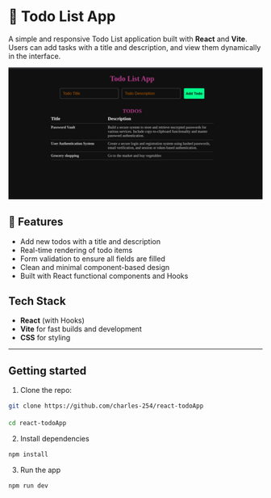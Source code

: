# 📝 Todo List App

A simple and responsive Todo List application built with **React** and **Vite**.  
Users can add tasks with a title and description, and view them dynamically in the interface.

![](./public/project-ui.png)

## 🚀 Features

- Add new todos with a title and description
- Real-time rendering of todo items
- Form validation to ensure all fields are filled
- Clean and minimal component-based design
- Built with React functional components and Hooks


## Tech Stack

- **React** (with Hooks)
- **Vite** for fast builds and development
- **CSS** for styling

---

## Getting started

1. Clone the repo:

```bash
git clone https://github.com/charles-254/react-todoApp

cd react-todoApp
```

2. Install dependencies

```bash
npm install
```

3. Run the app

```bash
npm run dev
```